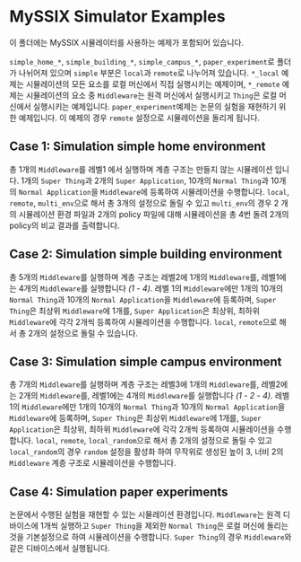 # MySSIX Simulator Examples

이 폴더에는 MySSIX 시뮬레이터를 사용하는 예제가 포함되어 있습니다.

`simple_home_*`, `simple_building_*`, `simple_campus_*`, `paper_experiment`로 폴더가 나뉘어져 있으며 `simple` 부분은 `local`과 `remote`로 나누어져 있습니다. `*_local` 예제는 시뮬레이션의 모든 요소를 로컬 머신에서 직접 실행시키는 예제이며, `*_remote` 예제는 시뮬레이션의 요소 중 `Middleware`는 원격 머신에서 실행시키고 `Thing`은 로컬 머신에서 실행시키는 예제입니다. `paper_experiment`예제는 논문의 실험을 재현하기 위한 예제입니다. 이 예제의 경우 `remote` 설정으로 시뮬레이션을 돌리게 됩니다.

## Case 1: Simulation simple home environment

총 1개의 `Middleware`를 레벨1 에서 실행하며 계층 구조는 만들지 않는 시뮬레이션 입니다. 1개의 `Super Thing`과 2개의 `Super Application`, 10개의 `Normal Thing`과 10개의 `Normal Application`을 `Middleware`에 등록하여 시뮬레이션을 수행합니다. `local`, `remote`, `multi_env`으로 해서 총 3개의 설정으로 돌릴 수 있고 `multi_env`의 경우 2 개의 시뮬레이션 환경 파일과 2개의 policy 파일에 대해 시뮬레이션을 총 4번 돌려 2개의 policy의 비교 결과를 출력합니다.

## Case 2: Simulation simple building environment

총 5개의 `Middleware`를 실행하며 계층 구조는 레벨2에 1개의 `Middleware`를, 레벨1에는 4개의 `Middleware`를 실행합니다 *(1 - 4)*. 레벨 1의 `Middleware`에만 1개의 10개의 `Normal Thing`과 10개의 `Normal Application`을 `Middleware`에 등록하며, `Super Thing`은 최상위 `Middleware`에 1개를, `Super Application`은 최상위, 최하위 `Middleware`에 각각 2개씩 등록하여 시뮬레이션을 수행합니다. `local`, `remote`으로 해서 총 2개의 설정으로 돌릴 수 있습니다.

## Case 3: Simulation simple campus environment

총 7개의 `Middleware`를 실행하며 계층 구조는 레벨3에 1개의 `Middleware`를, 레벨2에는 2개의 `Middleware`를, 레벨1에는 4개의 `Middleware`를 실행합니다 *(1 - 2 - 4)*. 레벨 1의 `Middleware`에만 1개의 10개의 `Normal Thing`과 10개의 `Normal Application`을 `Middleware`에 등록하며, `Super Thing`은 최상위 `Middleware`에 1개를, `Super Application`은 최상위, 최하위 `Middleware`에 각각 2개씩 등록하여 시뮬레이션을 수행합니다. `local`, `remote`, `local_random`으로 해서 총 2개의 설정으로 돌릴 수 있고 `local_random`의 경우 `random` 설정을 활성화 하여 무작위로 생성된 높이 3, 너비 2의 `Middleware` 계층 구조로 시뮬레이션을 수행합니다.

## Case 4: Simulation paper experiments

논문에서 수행된 실험을 재현할 수 있는 시뮬레이션 환경입니다. `Middleware`는 원격 디바이스에 1개씩 실행하고 `Super Thing`을 제외한 `Normal Thing`은 로컬 머신에 돌리는 것을 기본설정으로 하여 시뮬레이션을 수행합니다. `Super Thing`의 경우 `Middleware`와 같은 디바이스에서 실행됩니다.
